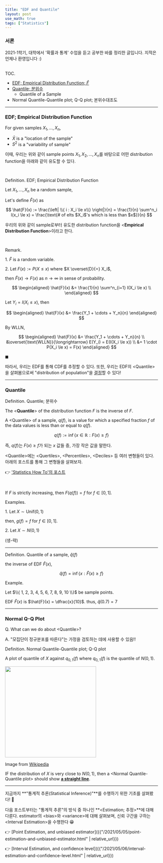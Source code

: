 ```yaml
---
title: "EDF and Quantile"
layout: post
use_math: true
tags: ["Statistics"]
---
```


### 서론
2021-1학기, 대학에서 '확률과 통계' 수업을 듣고 공부한 바를 정리한 글입니다. 지적은 언제나 환영입니다 :)

<br><span class="statement-title">TOC.</span><br>

- [EDF; Empirical Distribution Function; $\hat{F}$](#edf-empirical-distribution-function)
- [Quantile; 분위수](#quantile)
  - Quantile of a Sample
- Normal Quantile-Quantile plot; Q-Q plot; 본위수대조도

<hr/>

### EDF; Empirical Distribution Function

For given samples $X_1, \dots, X_n$,

- $\bar{X}$ is a "location of the sample"
- $S^2$ is a "variability of sample"

이때, 우리는 위와 같이 sample points $X_1, X_2, \dots, X_n$를 바탕으로 어떤 distribution function을 아래와 같이 유도할 수 있다.

<br/>

<div class="definition" markdown="1">

<span class="statement-title">Definition.</span> EDF; Empirical Distribution Function<br>

Let $X_1, \dots, X_n$ be a random sample, 

Let's define $\hat{F}(x)$ as

$$
\hat{F}(x) := \frac{\left| \\{ i : X_i \le x\\} \right|}{n} = \frac{1}{n} \sum^n_i I(x_i \le x) = \frac{\text{# of elts $X_i$'s which is less than $x$}}{n}
$$

우리의 위와 같이 sample로부터 유도한 distribution function을 \<**Empirical Distribution Function**\>이라고 한다.

</div>

<br/>

<span class="statement-title">Remark.</span><br>

1\. $\hat{F}$ is a random variable.

2\. Let $F(x) := P(X \le x)$ where $X \overset{D}{=} X_i$,

then $\hat{F}(x) \rightarrow F(x)$ as $n \rightarrow \infty$ in sense of probability.

<div class="math-statement" markdown="1">

$$
\begin{aligned}
\hat{F}(x)
&= \frac{1}{n} \sum^n_{i=1} I(X_i \le x) \\
\end{aligned}
$$

Let $Y_i = I(X_i \le x)$, then

$$
\begin{aligned}
\hat{F}(x)
&= \frac{Y_1 + \cdots + Y_n}{n}
\end{aligned}
$$

By WLLN,

$$
\begin{aligned}
\hat{F}(x)
&= \frac{Y_1 + \cdots + Y_n}{n} \\
&\overset{\text{WLLN}}{\longrightarrow} E(Y_i) = E(I(X_i \le x)) \\
&= 1 \cdot P(X_i \le x) = F(x)
\end{aligned}
$$

$\blacksquare$

</div>

따라서, 우리는 EDF를 통해 CDF를 추정할 수 있다. 또한, 우리는 EDF의 \<Quantile\>을 살펴봄으로써 "distribution of population"을 <u>결정</u>할 수 있다!

<hr/>

### Quantile

<div class="definition" markdown="1">

<span class="statement-title">Definition.</span> Quantile; 분위수<br>

The \<**Quantile**\> of the distribution function $F$ is the inverse of $F$.

A \<Quantile\> of a sample, $q(f)$, is a value for which a specified fraction $f$ of the data values is less than or equal to $q(f)$.

$$
q(f) := \inf \left\{ x \in \mathbb{R} : F(x) \ge f \right\}
$$

즉, $q(f)$는 $F(x) \ge f$가 되는 $x$ 값들 중, 가장 작은 값을 말한다.

</div>

\<Quantile\>에는 \<Quertiles\>, \<Percentiles\>, \<Deciles\> 등 여러 변형들이 있다. 아래의 포스트를 통해 그 변형들을 살펴보자.

👉 ['Statistics How To'의 포스트](https://www.statisticshowto.com/quantile-definition-find-easy-steps/)

<br/>

If $F$ is strictly increasing, then $F(q(f)) = f$ for $f \in [0, 1]$.

<span class="statement-title">Examples.</span><br>

1\. Let $X \sim \text{Unif}(0, 1)$

then, $g(f) = f$ for $f \in [0, 1]$.

2\. Let $X \sim N(0, 1)$

(생-략)

<hr/>

<span class="statement-title">Definition.</span> Quantile of a sample, $\hat{q}(f)$<br>

the inverse of EDF $\hat{F}(x)$,

$$
\hat{q}(f) = \inf \left\{ x : \hat{F}(x) \ge f \right\}
$$

<span class="statement-title">Example.</span><br>

Let $\\{ 1, 2, 3, 4, 5, 6, 7, 8, 9, 10 \\}$ be sample points.

EDF $\hat{F}(x)$ is $\hat{F}(x) = \dfrac{x}{10}$. thus, $\hat{q}(0.7) = 7$

<hr/>

### Normal Q-Q Plot

Q. What can we do about \<Quantile\>?

A. "모집단이 정규분포를 따른다"는 가정을 검토하는 데에 사용할 수 있음!!

<div class="definition" markdown="1">

<span class="statement-title">Definition.</span> Normal Quantile-Quantile plot; Q-Q plot<br>

A plot of quantile of $X$ against $q_{0, 1}(f)$ where $q_{0, 1}(f)$ is the quantile of $N(0, 1)$.

<div class="img-wrapper">
  <img src="https://upload.wikimedia.org/wikipedia/commons/thumb/0/08/Normal_normal_qq.svg/450px-Normal_normal_qq.svg.png" width="300px">
  <p>
  Image from <a href="https://upload.wikimedia.org/wikipedia/commons/thumb/0/08/Normal_normal_qq.svg/450px-Normal_normal_qq.svg.png">Wikipedia</a>
  </p>
</div>

IF the distribution of $X$ is very close to $N(0, 1)$, then a \<Normal Quantile-Quantile plot\> should show **<u>a straight line</u>**.

</div>

<hr/>

지금까지 **"통계적 추론(Statistical Inference)"**를 수행하기 위한 기초를 살펴봤다! 🙌

다음 포스트부터는 "통계적 추론"의 방식 중 하나인 **\<Estimation; 추정\>**에 대해 다룬다. estimator의 \<bias\>와 \<variance\>에 대해 살펴보며, 신뢰 구간을 구하는 \<Interval Estimation\>을 수행한다 😁

👉 [Point Estimation, and unbiased estimator]({{"/2021/05/05/point-estimation-and-unbiased-estimator.html" | relative_url}})

👉 [Interval Estimation, and confidence level]({{"/2021/05/06/interval-estimation-and-confidence-level.html" | relative_url}})



